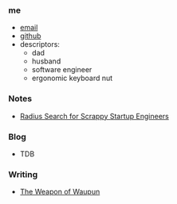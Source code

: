 ### me
- [email](mailto:keoni_garner@yahoo.com)
- [github](https://github.com/ObiWanKeoni)
- descriptors:
	- dad
	- husband
	- software engineer
	- ergonomic keyboard nut

### Notes
- [Radius Search for Scrappy Startup Engineers]()

### Blog
 - TDB

### Writing
- [The Weapon of Waupun](writing/The%20Weapon%20of%20Waupun)
